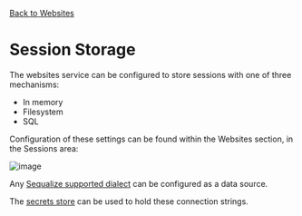 [Back to Websites](/documentation/websites)

# Session Storage

The websites service can be configured to store sessions with one of three mechanisms:

*   In memory
*   Filesystem
*   SQL

Configuration of these settings can be found within the Websites section, in the Sessions area:

![image](https://i.postimg.cc/nc7kGvCB/Screenshot-2020-06-27-Screenshot-1.png)

Any [Sequalize supported dialect](https://sequelize.org/v5/manual/dialects.html) can be configured as a data source.

The [secrets store](/documentation/secrets) can be used to hold these connection strings.